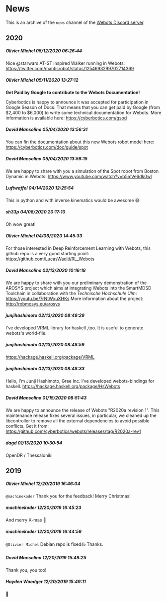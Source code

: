 # News

This is an archive of the `news` channel of the [Webots Discord server](https://discordapp.com/invite/nTWbN9m).

## 2020

##### Olivier Michel 05/12/2020 06:26:44
Nice @starwars AT-ST inspired Walker running in Webots: https://twitter.com/mantisrobot/status/1254693299702714369

##### Olivier Michel 05/11/2020 13:27:12
**Get Paid by Google to contribute to the Webots Documentation!**

Cyberbotics is happy to announce it was accepted for participation in Google Season of Docs.
That means that you can get paid by Google (from $2,400 to $6,000) to write some technical documentation for Webots.
More information is available here: https://cyberbotics.com/gsod

##### David Mansolino 05/04/2020 13:56:31
You can fin the documentation about this new Webots robot model here: https://cyberbotics.com/doc/guide/spot

##### David Mansolino 05/04/2020 13:56:15
We are happy to share with you a simulation of the Spot robot from Boston Dynamic in Webots: https://www.youtube.com/watch?v=b5mVe6dk0wI

##### Luftwaffel 04/14/2020 12:25:54
This in python and with inverse kinematics would be awesome 😄

##### sh33p 04/08/2020 20:17:10
Oh wow great!

##### Olivier Michel 04/06/2020 14:45:33
For those interested in Deep Reinforcement Learning with Webots, this github repo is a very good starting point:  https://github.com/LucasWaelti/RL_Webots

##### David Mansolino 02/13/2020 10:16:18
We are happy to share with you our preliminary demonstration of the AROSYS project which aims at integrating Webots into the SmartMDSD Toolchain in collaboration with the *Technische Hochschule Ulm*: https://youtu.be/7rNtWxuXHKs
More information about the project: http://robmosys.eu/arosys

##### junjihashimoto 02/13/2020 08:49:29
I've developed VRML library for haskell ,too. It is useful to generate webots's world-file.

##### junjihashimoto 02/13/2020 08:48:59
https://hackage.haskell.org/package/VRML

##### junjihashimoto 02/13/2020 08:48:33
Hello, I'm Junji Hashimoto, Gree Inc. I've developed webots-bindings for haskell.  https://hackage.haskell.org/package/HsWebots

##### David Mansolino 01/15/2020 08:51:43
We are happy to announce the release of Webots "R2020a revision 1".
This maintenance release fixes several issues, in particular, we cleaned up the libcontroller to remove all the external dependencies to avoid possible conflicts.
Get it from: https://github.com/cyberbotics/webots/releases/tag/R2020a-rev1

##### dagd 01/13/2020 10:30:54
OpenDR / Thessaloniki

## 2019

##### Olivier Michel 12/20/2019 16:46:04
`@machinekoder` Thank you for the feedback! Merry Christmas!

##### machinekoder 12/20/2019 16:45:23
And merry X-mas 🎄

##### machinekoder 12/20/2019 16:44:59
`@Olivier Michel` Debian repo is fixed👍  Thanks.

##### David Mansolino 12/20/2019 15:49:25
Thank you, you too!

##### Hayden Woodger 12/20/2019 15:49:11
🎅

